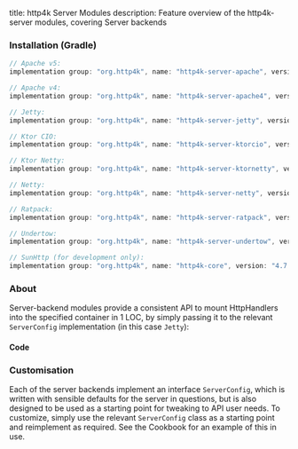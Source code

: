 title: http4k Server Modules
description: Feature overview of the http4k-server modules, covering Server backends

### Installation (Gradle)

```groovy
// Apache v5: 
implementation group: "org.http4k", name: "http4k-server-apache", version: "4.7.1.0"

// Apache v4: 
implementation group: "org.http4k", name: "http4k-server-apache4", version: "4.7.1.0"

// Jetty: 
implementation group: "org.http4k", name: "http4k-server-jetty", version: "4.7.1.0"

// Ktor CIO: 
implementation group: "org.http4k", name: "http4k-server-ktorcio", version: "4.7.1.0"

// Ktor Netty: 
implementation group: "org.http4k", name: "http4k-server-ktornetty", version: "4.7.1.0"

// Netty: 
implementation group: "org.http4k", name: "http4k-server-netty", version: "4.7.1.0"

// Ratpack: 
implementation group: "org.http4k", name: "http4k-server-ratpack", version: "4.7.1.0"

// Undertow: 
implementation group: "org.http4k", name: "http4k-server-undertow", version: "4.7.1.0"

// SunHttp (for development only): 
implementation group: "org.http4k", name: "http4k-core", version: "4.7.1.0"
```

### About
Server-backend modules provide a consistent API to mount HttpHandlers into the specified container in 1 LOC, by 
simply passing it to the relevant `ServerConfig` implementation (in this case `Jetty`):

#### Code [<img class="octocat"/>](https://github.com/http4k/http4k/blob/master/src/docs/guide/modules/servers/example_http.kt)

<script src="https://gist-it.appspot.com/https://github.com/http4k/http4k/blob/master/src/docs/guide/modules/servers/example_http.kt"></script>

### Customisation
Each of the server backends implement an interface `ServerConfig`, which is written with sensible defaults for the server in questions, 
but is also designed to be used as a starting point for tweaking to API user needs. To customize, simply use the relevant `ServerConfig` 
class as a starting point and reimplement as required. See the Cookbook for an example of this in use.
